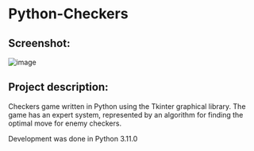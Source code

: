 # Python-Checkers
##     Screenshot:
![image](https://user-images.githubusercontent.com/126619938/235613968-aebddeaa-e644-40ae-bd83-d775ac3a931e.png)
##     Project description:
Checkers game written in Python using the Tkinter graphical library.
The game has an expert system, represented by an algorithm for finding the optimal move for enemy checkers.

Development was done in Python 3.11.0
